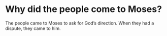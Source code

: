 # Why did the people come to Moses?

The people came to Moses to ask for God’s direction. When they had a dispute, they came to him.
